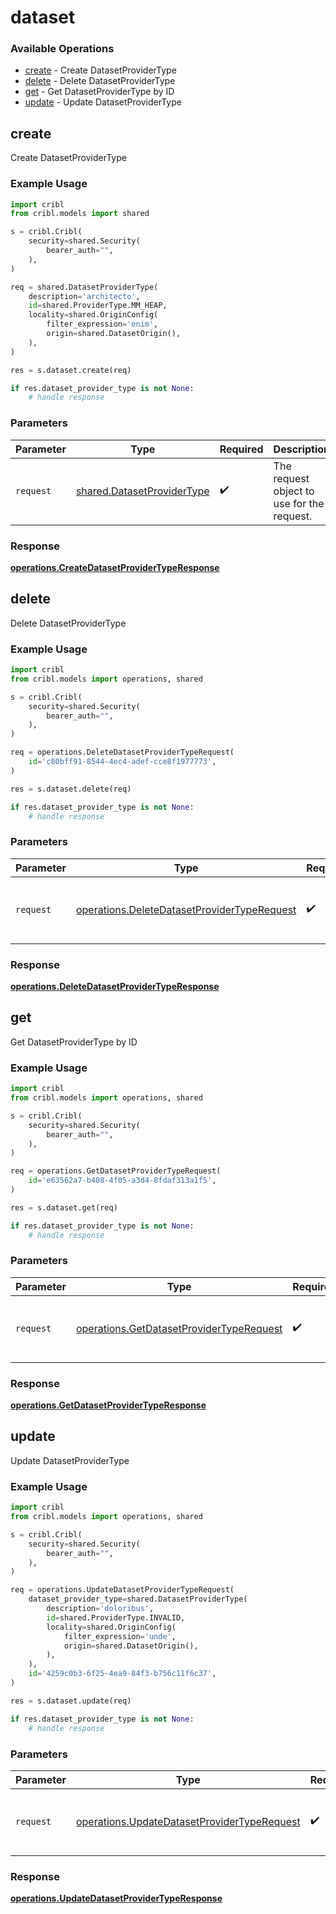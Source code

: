 # dataset

### Available Operations

* [create](#create) - Create DatasetProviderType
* [delete](#delete) - Delete DatasetProviderType
* [get](#get) - Get DatasetProviderType by ID
* [update](#update) - Update DatasetProviderType

## create

Create DatasetProviderType

### Example Usage

```python
import cribl
from cribl.models import shared

s = cribl.Cribl(
    security=shared.Security(
        bearer_auth="",
    ),
)

req = shared.DatasetProviderType(
    description='architecto',
    id=shared.ProviderType.MM_HEAP,
    locality=shared.OriginConfig(
        filter_expression='enim',
        origin=shared.DatasetOrigin(),
    ),
)

res = s.dataset.create(req)

if res.dataset_provider_type is not None:
    # handle response
```

### Parameters

| Parameter                                                                | Type                                                                     | Required                                                                 | Description                                                              |
| ------------------------------------------------------------------------ | ------------------------------------------------------------------------ | ------------------------------------------------------------------------ | ------------------------------------------------------------------------ |
| `request`                                                                | [shared.DatasetProviderType](../../models/shared/datasetprovidertype.md) | :heavy_check_mark:                                                       | The request object to use for the request.                               |


### Response

**[operations.CreateDatasetProviderTypeResponse](../../models/operations/createdatasetprovidertyperesponse.md)**


## delete

Delete DatasetProviderType

### Example Usage

```python
import cribl
from cribl.models import operations, shared

s = cribl.Cribl(
    security=shared.Security(
        bearer_auth="",
    ),
)

req = operations.DeleteDatasetProviderTypeRequest(
    id='c80bff91-8544-4ec4-adef-cce8f1977773',
)

res = s.dataset.delete(req)

if res.dataset_provider_type is not None:
    # handle response
```

### Parameters

| Parameter                                                                                                  | Type                                                                                                       | Required                                                                                                   | Description                                                                                                |
| ---------------------------------------------------------------------------------------------------------- | ---------------------------------------------------------------------------------------------------------- | ---------------------------------------------------------------------------------------------------------- | ---------------------------------------------------------------------------------------------------------- |
| `request`                                                                                                  | [operations.DeleteDatasetProviderTypeRequest](../../models/operations/deletedatasetprovidertyperequest.md) | :heavy_check_mark:                                                                                         | The request object to use for the request.                                                                 |


### Response

**[operations.DeleteDatasetProviderTypeResponse](../../models/operations/deletedatasetprovidertyperesponse.md)**


## get

Get DatasetProviderType by ID

### Example Usage

```python
import cribl
from cribl.models import operations, shared

s = cribl.Cribl(
    security=shared.Security(
        bearer_auth="",
    ),
)

req = operations.GetDatasetProviderTypeRequest(
    id='e63562a7-b408-4f05-a3d4-8fdaf313a1f5',
)

res = s.dataset.get(req)

if res.dataset_provider_type is not None:
    # handle response
```

### Parameters

| Parameter                                                                                            | Type                                                                                                 | Required                                                                                             | Description                                                                                          |
| ---------------------------------------------------------------------------------------------------- | ---------------------------------------------------------------------------------------------------- | ---------------------------------------------------------------------------------------------------- | ---------------------------------------------------------------------------------------------------- |
| `request`                                                                                            | [operations.GetDatasetProviderTypeRequest](../../models/operations/getdatasetprovidertyperequest.md) | :heavy_check_mark:                                                                                   | The request object to use for the request.                                                           |


### Response

**[operations.GetDatasetProviderTypeResponse](../../models/operations/getdatasetprovidertyperesponse.md)**


## update

Update DatasetProviderType

### Example Usage

```python
import cribl
from cribl.models import operations, shared

s = cribl.Cribl(
    security=shared.Security(
        bearer_auth="",
    ),
)

req = operations.UpdateDatasetProviderTypeRequest(
    dataset_provider_type=shared.DatasetProviderType(
        description='doloribus',
        id=shared.ProviderType.INVALID,
        locality=shared.OriginConfig(
            filter_expression='unde',
            origin=shared.DatasetOrigin(),
        ),
    ),
    id='4259c0b3-6f25-4ea9-84f3-b756c11f6c37',
)

res = s.dataset.update(req)

if res.dataset_provider_type is not None:
    # handle response
```

### Parameters

| Parameter                                                                                                  | Type                                                                                                       | Required                                                                                                   | Description                                                                                                |
| ---------------------------------------------------------------------------------------------------------- | ---------------------------------------------------------------------------------------------------------- | ---------------------------------------------------------------------------------------------------------- | ---------------------------------------------------------------------------------------------------------- |
| `request`                                                                                                  | [operations.UpdateDatasetProviderTypeRequest](../../models/operations/updatedatasetprovidertyperequest.md) | :heavy_check_mark:                                                                                         | The request object to use for the request.                                                                 |


### Response

**[operations.UpdateDatasetProviderTypeResponse](../../models/operations/updatedatasetprovidertyperesponse.md)**

